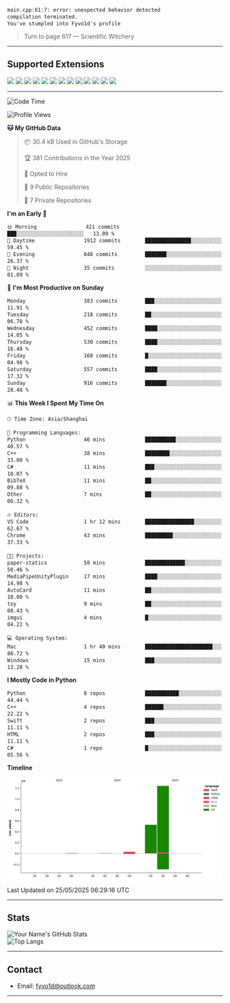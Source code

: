 ```
main.cpp:61:7: error: unexpected behavior detected
compilation terminated.
You've stumpled into Fyvo1d's profile
```

> Turn to page 617 — Scientific Witchery

---

## Supported Extensions

<p align="left">
  <img src="https://cdn.jsdelivr.net/gh/devicons/devicon/icons/cplusplus/cplusplus-original.svg" height="40" />
  <img src="https://cdn.jsdelivr.net/gh/devicons/devicon/icons/csharp/csharp-original.svg" height="40" />
  <img src="https://cdn.jsdelivr.net/gh/devicons/devicon/icons/python/python-original.svg" height="40" />
  <img src="https://cdn.jsdelivr.net/gh/devicons/devicon/icons/swift/swift-original.svg" height="40" />
  <img src="https://cdn.jsdelivr.net/gh/devicons/devicon/icons/git/git-original.svg" height="40" />
  <img src="https://cdn.jsdelivr.net/gh/devicons/devicon/icons/docker/docker-original.svg" height="40" />
  <img src="https://cdn.jsdelivr.net/gh/devicons/devicon/icons/vscode/vscode-original.svg" height="40" />
  <img src="https://www.vulkan.org/user/themes/vulkan/images/logo/vulkan-logo.svg" height="40" />
  <img src="https://cdn.jsdelivr.net/gh/devicons/devicon/icons/opengl/opengl-original.svg" height="40" />
  <img src="https://cdn.jsdelivr.net/gh/devicons/devicon/icons/pytorch/pytorch-original.svg" height="40" />
  <img src="https://cdn.jsdelivr.net/gh/devicons/devicon/icons/unity/unity-original.svg" height="40" />
  <img src="https://cdn.jsdelivr.net/gh/devicons/devicon/icons/unrealengine/unrealengine-original.svg" height="40" />
  <img src="https://cdn.jsdelivr.net/gh/devicons/devicon/icons/cmake/cmake-original.svg" height="40" />
</p>


---

<!--START_SECTION:waka-->
![Code Time](http://img.shields.io/badge/Code%20Time-144%20hrs%2016%20mins-blue)

![Profile Views](http://img.shields.io/badge/Profile%20Views-11-blue)

**🐱 My GitHub Data** 

> 📦 30.4 kB Used in GitHub's Storage 
 > 
> 🏆 381 Contributions in the Year 2025
 > 
> 💼 Opted to Hire
 > 
> 📜 9 Public Repositories 
 > 
> 🔑 7 Private Repositories 
 > 
**I'm an Early 🐤** 

```text
🌞 Morning                421 commits         ███░░░░░░░░░░░░░░░░░░░░░░   13.09 % 
🌆 Daytime                1912 commits        ███████████████░░░░░░░░░░   59.45 % 
🌃 Evening                848 commits         ███████░░░░░░░░░░░░░░░░░░   26.37 % 
🌙 Night                  35 commits          ░░░░░░░░░░░░░░░░░░░░░░░░░   01.09 % 
```
📅 **I'm Most Productive on Sunday** 

```text
Monday                   383 commits         ███░░░░░░░░░░░░░░░░░░░░░░   11.91 % 
Tuesday                  218 commits         ██░░░░░░░░░░░░░░░░░░░░░░░   06.78 % 
Wednesday                452 commits         ████░░░░░░░░░░░░░░░░░░░░░   14.05 % 
Thursday                 530 commits         ████░░░░░░░░░░░░░░░░░░░░░   16.48 % 
Friday                   160 commits         █░░░░░░░░░░░░░░░░░░░░░░░░   04.98 % 
Saturday                 557 commits         ████░░░░░░░░░░░░░░░░░░░░░   17.32 % 
Sunday                   916 commits         ███████░░░░░░░░░░░░░░░░░░   28.48 % 
```


📊 **This Week I Spent My Time On** 

```text
🕑︎ Time Zone: Asia/Shanghai

💬 Programming Languages: 
Python                   46 mins             ██████████░░░░░░░░░░░░░░░   40.57 % 
C++                      38 mins             ████████░░░░░░░░░░░░░░░░░   33.00 % 
C#                       11 mins             ███░░░░░░░░░░░░░░░░░░░░░░   10.07 % 
BibTeX                   11 mins             ██░░░░░░░░░░░░░░░░░░░░░░░   09.88 % 
Other                    7 mins              ██░░░░░░░░░░░░░░░░░░░░░░░   06.32 % 

🔥 Editors: 
VS Code                  1 hr 12 mins        ████████████████░░░░░░░░░   62.67 % 
Chrome                   43 mins             █████████░░░░░░░░░░░░░░░░   37.33 % 

🐱‍💻 Projects: 
paper-statics            58 mins             █████████████░░░░░░░░░░░░   50.46 % 
MediaPipeUnityPlugin     17 mins             ████░░░░░░░░░░░░░░░░░░░░░   14.98 % 
AutoCard                 11 mins             ██░░░░░░░░░░░░░░░░░░░░░░░   10.00 % 
toy                      9 mins              ██░░░░░░░░░░░░░░░░░░░░░░░   08.43 % 
imgui                    4 mins              █░░░░░░░░░░░░░░░░░░░░░░░░   04.22 % 

💻 Operating System: 
Mac                      1 hr 40 mins        ██████████████████████░░░   86.72 % 
Windows                  15 mins             ███░░░░░░░░░░░░░░░░░░░░░░   13.28 % 
```

**I Mostly Code in Python** 

```text
Python                   8 repos             ███████████░░░░░░░░░░░░░░   44.44 % 
C++                      4 repos             ██████░░░░░░░░░░░░░░░░░░░   22.22 % 
Swift                    2 repos             ███░░░░░░░░░░░░░░░░░░░░░░   11.11 % 
HTML                     2 repos             ███░░░░░░░░░░░░░░░░░░░░░░   11.11 % 
C#                       1 repo              █░░░░░░░░░░░░░░░░░░░░░░░░   05.56 % 
```



**Timeline**

![Lines of Code chart](https://raw.githubusercontent.com/FyVoid/FyVoid/main/assets/bar_graph.png)


 Last Updated on 25/05/2025 06:29:16 UTC
<!--END_SECTION:waka-->

---

## Stats

![Your Name's GitHub Stats](https://github-readme-stats.vercel.app/api?username=fyvoid&show_icons=true&theme=tokyonight)  
![Top Langs](https://github-readme-stats.vercel.app/api/top-langs/?username=fyvoid&layout=compact&theme=tokyonight)

---

## Contact

- Email: [fyvo1d@outlook.com](fyvo1d@outlook.com)  

---
